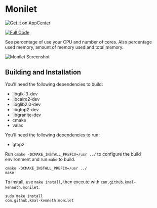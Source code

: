 # Monilet
[![Get it on AppCenter](https://appcenter.elementary.io/badge.svg)](https://appcenter.elementary.io/com.github.kmal-kenneth.monilet) 

[![Full Code](https://raw.github.com/kmal-kenneth/monilet/master/data/images/badge.png)](https://gitlab.com/kmal-kenneth/monilet)

See percentage of use your CPU and number of cores. Also percentage used memory, amount of memory used and total memory.

![Monilet Screenshot](https://raw.github.com/kmal-kenneth/monilet/master/data/images/screenshot.png)

## Building and Installation

You'll need the following dependencies to build:

* libgtk-3-dev
* libcairo2-dev
* libglib2.0-dev
* libgtop2-dev
* libgranite-dev
* cmake
* valac

You'll need the following dependencies to run:

* gtop2

Run `cmake -DCMAKE_INSTALL_PREFIX=/usr ../` to configure the build environment and run `make` to build.
	
    cmake -DCMAKE_INSTALL_PREFIX=/usr ../
    make

To install, use `make install`, then execute with `com.github.kmal-kenneth.monilet`.

    sudo make install
    com.github.kmal-kenneth.monilet

